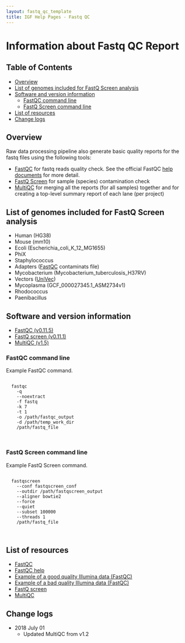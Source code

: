 ```yaml
---
layout: fastq_qc_template
title: IGF Help Pages - Fastq QC
---
```

# Information about Fastq QC Report
## Table of Contents

* [Overview](#overview)
* [List of genomes included for FastQ Screen analysis](#list-of-genomes-included-for-fastq-screen-analysis)
* [Software and version information](#software-and-version-information)
  * [FastQC command line](#fastqc-command-line)
  * [FastQ Screen command line](#fastq-screen-command-line)
* [List of resources](#list-of-resources)
* [Change logs](#change-logs)


## Overview

Raw data processing pipeline also generate basic quality reports for the fastq files using the following tools:

* [FastQC](http://www.bioinformatics.babraham.ac.uk/projects/fastqc) for fastq reads quality check. See the official FastQC [help documents](https://www.bioinformatics.babraham.ac.uk/projects/fastqc/Help/3%20Analysis%20Modules/) for more detail.
* [FastQ Screen](https://www.bioinformatics.babraham.ac.uk/projects/fastq_screen) for sample (species) contamination check
* [MultiQC](http://multiqc.info/) for merging all the reports (for all samples) together and for creating a top-level summary report of each lane (per project)

## List of genomes included for FastQ Screen analysis

* Human (HG38)
* Mouse (mm10)
* Ecoli (Escherichia_coli_K_12_MG1655)
* PhiX
* Staphylococcus 
* Adapters ([FastQC](www.bioinformatics.babraham.ac.uk/projects/fastqc) contaminats file)
* Mycobacterium (Mycobacterium_tuberculosis_H37RV)
* Vectors ([UniVec](http://www.ncbi.nlm.nih.gov/VecScreen/UniVec.html))
* Mycoplasma (GCF_000027345.1_ASM2734v1)
* Rhodococcus
* Paenibacillus


## Software and version information

* [FastQC (v0.11.5)](http://www.bioinformatics.babraham.ac.uk/projects/fastqc)
* [FastQ screen (v0.11.1)](https://www.bioinformatics.babraham.ac.uk/projects/fastq_screen/)
* [MultiQC (v1.5)](http://multiqc.info/)

### FastQC command line
Example FastQC command.

<div>
  <pre><code>
  fastqc 
    -q
    --noextract
    -f fastq 
    -k 7 
    -t 1
    -o /path/fastqc_output
    -d /path/temp_work_dir 
    /path/fastq_file
    
  </code></pre>
</div>

### FastQ Screen command line
Example FastQ Screen command.

<div>
  <pre><code>
  fastqscreen
    --conf fastqscreen_conf
    --outdir /path/fastqscreen_output
    --aligner bowtie2
    --force
    --quiet
    --subset 100000
    --threads 1
    /path/fastq_file
   
  </code></pre>
</div>

## List of resources

* [FastQC](http://www.bioinformatics.babraham.ac.uk/projects/fastqc)
* [FastQC help](https://www.bioinformatics.babraham.ac.uk/projects/fastqc/Help/)
* [Example of a good quality Illumina data (FastQC)](https://www.bioinformatics.babraham.ac.uk/projects/fastqc/good_sequence_short_fastqc.html)
* [Example of a bad quality Illumina data (FastQC)](https://www.bioinformatics.babraham.ac.uk/projects/fastqc/bad_sequence_fastqc.html)
* [FastQ screen](https://www.bioinformatics.babraham.ac.uk/projects/fastq_screen/)
* [MultiQC](http://multiqc.info/)

## Change logs

* 2018 July 01
  - Updated MultiQC from v1.2
